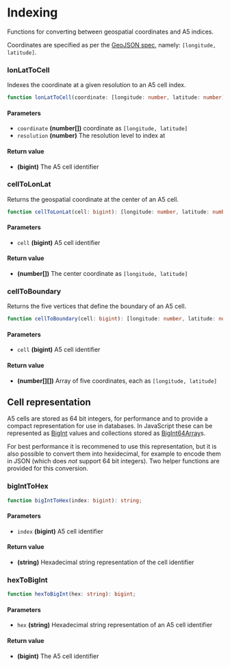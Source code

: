 # Indexing

Functions for converting between geospatial coordinates and A5 indices.

Coordinates are specified as per the [GeoJSON spec](https://www.rfc-editor.org/rfc/rfc7946#section-3.1.1), namely: `[longitude, latitude]`.

### lonLatToCell

Indexes the coordinate at a given resolution to an A5 cell index.

```ts
function lonLatToCell(coordinate: [longitude: number, latitude: number], resolution: number): bigint;
```

#### Parameters

- `coordinate` **(number[])** coordinate as `[longitude, latitude]`
- `resolution` **(number)** The resolution level to index at

#### Return value

- **(bigint)** The A5 cell identifier

### cellToLonLat

Returns the geospatial coordinate at the center of an A5 cell.

```ts
function cellToLonLat(cell: bigint): [longitude: number, latitude: number];
```

#### Parameters

- `cell` **(bigint)** A5 cell identifier

#### Return value

- **(number[])** The center coordinate as `[longitude, latitude]`

### cellToBoundary

Returns the five vertices that define the boundary of an A5 cell.

```ts
function cellToBoundary(cell: bigint): [longitude: number, latitude: number][];
```

#### Parameters

- `cell` **(bigint)** A5 cell identifier

#### Return value

- **(number[][])** Array of five coordinates, each as `[longitude, latitude]`

## Cell representation

A5 cells are stored as 64 bit integers, for performance and to provide a compact representation for use in databases. In JavaScript these can be represented as [BigInt](https://developer.mozilla.org/en-US/docs/Web/JavaScript/Reference/Global_Objects/BigInt) values and collections stored as [BigInt64Array](https://developer.mozilla.org/en-US/docs/Web/JavaScript/Reference/Global_Objects/BigInt64Array)s.

For best performance it is recommened to use this representation, but it is also possible to convert them into hexidecimal, for example to encode them in JSON (which does _not_ support 64 bit integers). Two helper functions are provided for this conversion.

### bigIntToHex

```ts
function bigIntToHex(index: bigint): string;
```

#### Parameters

- `index` **(bigint)** A5 cell identifier

#### Return value

- **(string)** Hexadecimal string representation of the cell identifier

### hexToBigInt

```ts
function hexToBigInt(hex: string): bigint;
```

#### Parameters

- `hex` **(string)** Hexadecimal string representation of an A5 cell identifier

#### Return value

- **(bigint)** The A5 cell identifier